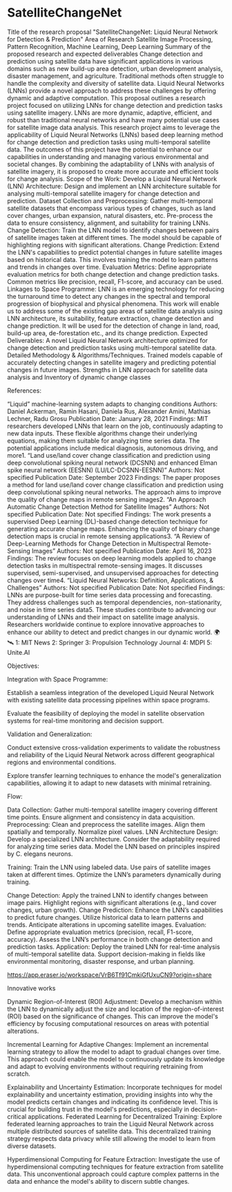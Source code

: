 # SatelliteChangeNet
Title of the research proposal
"SatelliteChangeNet: Liquid Neural Network for Detection & Prediction"
Area of Research
Satellite Image Processing, Pattern Recognition, Machine Learning, Deep Learning
Summary of the proposed research and expected deliverables
Change detection and prediction using satellite data have significant applications in various domains such as new build-up area detection, urban development analysis, disaster management, and agriculture.
Traditional methods often struggle to handle the complexity and diversity of satellite data. Liquid Neural Networks (LNNs) provide a novel approach to address these challenges by offering dynamic and adaptive computation. This proposal outlines a research project focused on utilizing LNNs for change detection and prediction tasks using satellite imagery.
LNNs are more dynamic, adaptive, efficient, and robust than traditional neural networks and have many potential use cases for satellite image data analysis.
This research project aims to leverage the applicability of Liquid Neural Networks (LNNs) based deep learning method for change detection and prediction tasks using multi-temporal satellite data. The outcomes of this project have the potential to enhance our capabilities in understanding and managing various environmental and societal changes. By combining the adaptability of LNNs with analysis of satellite imagery, it is proposed to create more accurate and efficient tools for change analysis.
Scope of the Work:
Develop a Liquid Neural Network (LNN) Architecture: Design and implement an LNN architecture suitable for analysing multi-temporal satellite imagery for change detection and prediction.
Dataset Collection and Preprocessing: Gather multi-temporal satellite datasets that encompass various types of changes, such as land cover changes, urban expansion, natural disasters, etc.
Pre-process the data to ensure consistency, alignment, and suitability for training LNNs.
Change Detection: Train the LNN model to identify changes between pairs of satellite images taken at different times. The model should be capable of highlighting regions with significant alterations.
Change Prediction: Extend the LNN's capabilities to predict potential changes in future satellite images based on historical data. This involves training the model to learn patterns and trends in changes over time.
Evaluation Metrics: Define appropriate evaluation metrics for both change detection and change prediction tasks. Common metrics like precision, recall, F1-score, and accuracy can be used.
Linkages to Space Programme:
LNN is an emerging technology for reducing the turnaround time to detect any changes in the spectral and temporal progression of biophysical and physical phenomena.
This work will enable us to address some of the existing gap areas of satellite data analysis using LNN architecture, its suitability, feature extraction, change detection and change prediction. It will be used for the detection of change in land, road, build-up area, de-forestation etc., and its change prediction.
Expected Deliverables:
A novel Liquid Neural Network architecture optimized for change detection and prediction tasks using multi-temporal satellite data.
Detailed Methodology & Algorithms/Techniques.
Trained models capable of accurately detecting changes in satellite imagery and predicting potential changes in future images.
Strengths in LNN approach for satellite data analysis and Inventory of dynamic change classes
 
References:

“Liquid” machine-learning system adapts to changing conditions
Authors: Daniel Ackerman, Ramin Hasani, Daniela Rus, Alexander Amini, Mathias Lechner, Radu Grosu
Publication Date: January 28, 2021
Findings:
MIT researchers developed LNNs that learn on the job, continuously adapting to new data inputs.
These flexible algorithms change their underlying equations, making them suitable for analyzing time series data.
The potential applications include medical diagnosis, autonomous driving, and more1.
“Land use/land cover change classification and prediction using deep convolutional spiking neural network (DCSNN) and enhanced Elman spike neural network (EESNN) (LU/LC-DCSNN-EESNN)”
Authors: Not specified
Publication Date: September 2023
Findings:
The paper proposes a method for land use/land cover change classification and prediction using deep convolutional spiking neural networks.
The approach aims to improve the quality of change maps in remote sensing images2.
“An Approach Automatic Change Detection Method for Satellite Images”
Authors: Not specified
Publication Date: Not specified
Findings:
The work presents a supervised Deep Learning (DL)-based change detection technique for generating accurate change maps.
Enhancing the quality of binary change detection maps is crucial in remote sensing applications3.
“A Review of Deep-Learning Methods for Change Detection in Multispectral Remote-Sensing Images”
Authors: Not specified
Publication Date: April 16, 2023
Findings:
The review focuses on deep learning models applied to change detection tasks in multispectral remote-sensing images.
It discusses supervised, semi-supervised, and unsupervised approaches for detecting changes over time4.
“Liquid Neural Networks: Definition, Applications, & Challenges”
Authors: Not specified
Publication Date: Not specified
Findings:
LNNs are purpose-built for time series data processing and forecasting.
They address challenges such as temporal dependencies, non-stationarity, and noise in time series data5.
These studies contribute to advancing our understanding of LNNs and their impact on satellite image analysis. Researchers worldwide continue to explore innovative approaches to enhance our ability to detect and predict changes in our dynamic world. 🌍🛰️
1: MIT News 2: Springer 3: Propulsion Technology Journal 4: MDPI 5: Unite.AI


Objectives: 

Integration with Space Programme:

Establish a seamless integration of the developed Liquid Neural Network with existing satellite data processing pipelines within space programs.

Evaluate the feasibility of deploying the model in satellite observation systems for real-time monitoring and decision support.

Validation and Generalization:

Conduct extensive cross-validation experiments to validate the robustness and reliability of the Liquid Neural Network across different geographical regions and environmental conditions.

Explore transfer learning techniques to enhance the model's generalization capabilities, allowing it to adapt to new datasets with minimal retraining.


Flow: 

Data Collection:
Gather multi-temporal satellite imagery covering different time points.
Ensure alignment and consistency in data acquisition.
Preprocessing:
Clean and preprocess the satellite images.
Align them spatially and temporally.
Normalize pixel values.
LNN Architecture Design:
Develop a specialized LNN architecture.
Consider the adaptability required for analyzing time series data.
Model the LNN based on principles inspired by C. elegans neurons.




Training:
Train the LNN using labeled data.
Use pairs of satellite images taken at different times.
Optimize the LNN’s parameters dynamically during training.




Change Detection:
Apply the trained LNN to identify changes between image pairs.
Highlight regions with significant alterations (e.g., land cover changes, urban growth).
Change Prediction:
Enhance the LNN’s capabilities to predict future changes.
Utilize historical data to learn patterns and trends.
Anticipate alterations in upcoming satellite images.
Evaluation:
Define appropriate evaluation metrics (precision, recall, F1-score, accuracy).
Assess the LNN’s performance in both change detection and prediction tasks.
Application:
Deploy the trained LNN for real-time analysis of multi-temporal satellite data.
Support decision-making in fields like environmental monitoring, disaster response, and urban planning.





https://app.eraser.io/workspace/VrB6Tf91CmkiGfUxuCN9?origin=share


Innovative works

Dynamic Region-of-Interest (ROI) Adjustment:
Develop a mechanism within the LNN to dynamically adjust the size and location of the region-of-interest (ROI) based on the significance of changes. This can improve the model's efficiency by focusing computational resources on areas with potential alterations.

Incremental Learning for Adaptive Changes:
Implement an incremental learning strategy to allow the model to adapt to gradual changes over time. This approach could enable the model to continuously update its knowledge and adapt to evolving environments without requiring retraining from scratch.

Explainability and Uncertainty Estimation:
Incorporate techniques for model explainability and uncertainty estimation, providing insights into why the model predicts certain changes and indicating its confidence level. This is crucial for building trust in the model's predictions, especially in decision-critical applications.
Federated Learning for Decentralized Training:
Explore federated learning approaches to train the Liquid Neural Network across multiple distributed sources of satellite data. This decentralized training strategy respects data privacy while still allowing the model to learn from diverse datasets.

Hyperdimensional Computing for Feature Extraction:
Investigate the use of hyperdimensional computing techniques for feature extraction from satellite data. This unconventional approach could capture complex patterns in the data and enhance the model's ability to discern subtle changes.



